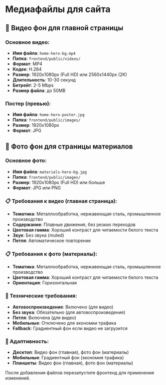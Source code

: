 # Медиафайлы для сайта

## 🎥 Видео фон для главной страницы

### Основное видео:
- **Имя файла**: `home-hero-bg.mp4`
- **Папка**: `frontend/public/videos/`
- **Формат**: MP4
- **Кодек**: H.264
- **Размер**: 1920x1080px (Full HD) или 2560x1440px (2K)
- **Длительность**: 10-30 секунд
- **Битрейт**: 2-5 Mbps
- **Размер файла**: до 50MB

### Постер (превью):
- **Имя файла**: `home-hero-poster.jpg`
- **Папка**: `frontend/public/images/`
- **Размер**: 1920x1080px
- **Формат**: JPG

## 📸 Фото фон для страницы материалов

### Основное фото:
- **Имя файла**: `materials-hero-bg.jpg`
- **Папка**: `frontend/public/images/`
- **Размер**: 1920x1080px (Full HD) или больше
- **Формат**: JPG или PNG

### 📋 Требования к видео (главная страница):
- **Тематика**: Металлообработка, нержавеющая сталь, промышленное производство
- **Содержание**: Плавные движения, без резких переходов
- **Цветовая гамма**: Хороший контраст для читаемости белого текста
- **Звук**: Без звука (muted)
- **Петля**: Автоматическое повторение

### 📋 Требования к фото (материалы):
- **Тематика**: Металлообработка, нержавеющая сталь, промышленное производство
- **Цветовая гамма**: Хороший контраст для читаемости белого текста
- **Ориентация**: Горизонтальная

### 🔧 Технические требования:
- **Автовоспроизведение**: Включено (для видео)
- **Без звука**: Обязательно (для автовоспроизведения)
- **Петля**: Включена (для видео)
- **Мобильные**: Отключено для экономии трафика
- **Fallback**: Градиентный фон если видео не загрузится

### 📱 Адаптивность:
- **Десктоп**: Видео фон (главная), фото фон (материалы)
- **Мобильные**: Градиентный фон (экономия трафика)
- **Планшеты**: Видео фон (главная), фото фон (материалы)

После добавления файлов перезапустите фронтенд для применения изменений.
